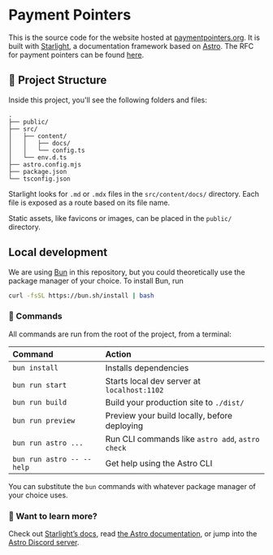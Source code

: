 # Payment Pointers

This is the source code for the website hosted at [paymentpointers.org](https://paymentpointers.org). It is built with [Starlight](https://starlight.astro.build/getting-started/), a documentation framework based on [Astro](https://astro.build/). The RFC for payment pointers can be found [here](https://github.com/interledger/rfcs/blob/master/0026-payment-pointers/0026-payment-pointers.md).

## 🚀 Project Structure

Inside this project, you'll see the following folders and files:

```
.
├── public/
├── src/
│   ├── content/
│   │   ├── docs/
│   │   └── config.ts
│   └── env.d.ts
├── astro.config.mjs
├── package.json
└── tsconfig.json
```

Starlight looks for `.md` or `.mdx` files in the `src/content/docs/` directory. Each file is exposed as a route based on its file name.

Static assets, like favicons or images, can be placed in the `public/` directory.

## Local development

We are using [Bun](https://bun.sh/) in this repository, but you could theoretically use the package manager of your choice. To install Bun, run

```sh
curl -fsSL https://bun.sh/install | bash
```

### 🧞 Commands

All commands are run from the root of the project, from a terminal:

| Command                   | Action                                           |
| :------------------------ | :----------------------------------------------- |
| `bun install`             | Installs dependencies                            |
| `bun run start`           | Starts local dev server at `localhost:1102`      |
| `bun run build`           | Build your production site to `./dist/`          |
| `bun run preview`         | Preview your build locally, before deploying     |
| `bun run astro ...`       | Run CLI commands like `astro add`, `astro check` |
| `bun run astro -- --help` | Get help using the Astro CLI                     |

You can substitute the `bun` commands with whatever package manager of your choice uses.

### 👀 Want to learn more?

Check out [Starlight’s docs](https://starlight.astro.build/), read [the Astro documentation](https://docs.astro.build), or jump into the [Astro Discord server](https://astro.build/chat).

